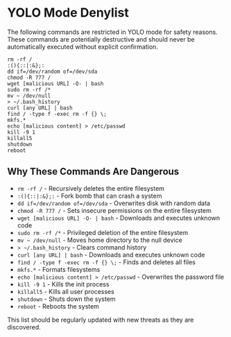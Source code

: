 # YOLO Mode Denylist

The following commands are restricted in YOLO mode for safety reasons. These commands are potentially destructive and should never be automatically executed without explicit confirmation.

```
rm -rf /
:(){::|:&};:
dd if=/dev/random of=/dev/sda
chmod -R 777 /
wget [malicious URL] -O- | bash
sudo rm -rf /*
mv ~ /dev/null
> ~/.bash_history
curl [any URL] | bash
find / -type f -exec rm -f {} \;
mkfs.*
echo [malicious content] > /etc/passwd
kill -9 1
killall5
shutdown
reboot
```

## Why These Commands Are Dangerous

- `rm -rf /` - Recursively deletes the entire filesystem
- `:(){::|:&};:` - Fork bomb that can crash a system
- `dd if=/dev/random of=/dev/sda` - Overwrites disk with random data
- `chmod -R 777 /` - Sets insecure permissions on the entire filesystem
- `wget [malicious URL] -O- | bash` - Downloads and executes unknown code
- `sudo rm -rf /*` - Privileged deletion of the entire filesystem
- `mv ~ /dev/null` - Moves home directory to the null device
- `> ~/.bash_history` - Clears command history
- `curl [any URL] | bash` - Downloads and executes unknown code
- `find / -type f -exec rm -f {} \;` - Finds and deletes all files
- `mkfs.*` - Formats filesystems
- `echo [malicious content] > /etc/passwd` - Overwrites the password file
- `kill -9 1` - Kills the init process
- `killall5` - Kills all user processes
- `shutdown` - Shuts down the system
- `reboot` - Reboots the system

This list should be regularly updated with new threats as they are discovered.